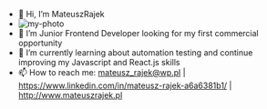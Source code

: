 - 👋 Hi, I’m MateuszRajek
- ![my-photo](https://user-images.githubusercontent.com/62522817/112852322-b96e1380-90a3-11eb-8547-2a082c0b5f59.png)
- 👀 I’m Junior Frontend Developer looking for my first commercial opportunity
- 🌱 I’m currently learning about automation testing and continue improving my Javascript and React.js skills
- 📫 How to reach me: mateusz_rajek@wp.pl | https://www.linkedin.com/in/mateusz-rajek-a6a6381b1/ | http://www.mateuszrajek.pl

<!---
MateuszRajek/MateuszRajek is a ✨ special ✨ repository because its `README.md` (this file) appears on your GitHub profile.
You can click the Preview link to take a look at your changes.
--->
